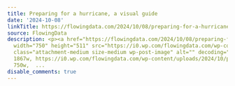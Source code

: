 ```yaml
---
title: Preparing for a hurricane, a visual guide
date: '2024-10-08'
linkTitle: https://flowingdata.com/2024/10/08/preparing-for-a-hurricane-a-visual-guide/
source: FlowingData
description: <p><a href="https://flowingdata.com/2024/10/08/preparing-for-a-hurricane-a-visual-guide/"><img
  width="750" height="511" src="https://i0.wp.com/flowingdata.com/wp-content/uploads/2024/10/prepare-for-hurricane.png?fit=750%2C511&amp;quality=100&amp;ssl=1"
  class="attachment-medium size-medium wp-post-image" alt="" decoding="async" srcset="https://i0.wp.com/flowingdata.com/wp-content/uploads/2024/10/prepare-for-hurricane.png?w=1867&amp;quality=100&amp;ssl=1
  1867w, https://i0.wp.com/flowingdata.com/wp-content/uploads/2024/10/prepare-for-hurricane.png?resize=750%2C511&amp;quality=100&amp;ssl=1
  750w,  ...
disable_comments: true
---
```

<p><a href="https://flowingdata.com/2024/10/08/preparing-for-a-hurricane-a-visual-guide/"><img width="750" height="511" src="https://i0.wp.com/flowingdata.com/wp-content/uploads/2024/10/prepare-for-hurricane.png?fit=750%2C511&amp;quality=100&amp;ssl=1" class="attachment-medium size-medium wp-post-image" alt="" decoding="async" srcset="https://i0.wp.com/flowingdata.com/wp-content/uploads/2024/10/prepare-for-hurricane.png?w=1867&amp;quality=100&amp;ssl=1 1867w, https://i0.wp.com/flowingdata.com/wp-content/uploads/2024/10/prepare-for-hurricane.png?resize=750%2C511&amp;quality=100&amp;ssl=1 750w,  ...
